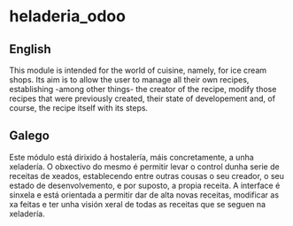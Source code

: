 # heladeria_odoo


## English

This module is intended for the world of cuisine, namely, for ice cream shops. Its aim is to allow the user to manage all their own recipes, establishing -among other things- the creator of the recipe, modify those recipes that were previously created, their state of developement and, of course, the recipe itself with its steps.

## Galego
Este módulo está dirixido á hostalería, máis concretamente, a unha xeladería. O obxectivo do mesmo é permitir levar o control dunha serie de receitas de xeados, establecendo entre outras cousas o seu creador, o seu estado de desenvolvemento, e por suposto, a propia receita.
A interface é sinxela e está orientada a permitir dar de alta novas receitas, modificar as xa feitas e ter unha visión xeral de todas as receitas que se seguen na xeladería.
